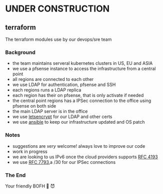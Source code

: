 # UNDER CONSTRUCTION

## terraform
The terraform modules use by our devops/sre team

### Background
- the team maintains serveral kubernetes clusters in US, EU and ASIA
- we use a pfsense instance to access the infrastructure from a central point
- all regions are connected to each other
- we use LDAP for authentication, pfsense and SSH
- each regions runs a LDAP replica
- each region has their on pfsense, that is only activate if needed
- the central point regions has a IPSec connection to the office using pfsense on both side
- the main LDAP server is in the office
- we use [letsencrypt](https://letsencrypt.org/) for our LDAP and other certs
- we use [ansible](https://letsencrypt.org/) to keep our infrastructure updated and OS patch
 
### Notes
- suggestions are *very* welcome! always love to improve our code
- work in progress
- we are looking to us IPv6 once the cloud providers supports [RFC 4193](https://datatracker.ietf.org/doc/html/rfc4193)
- we use [RFC 7793](https://datatracker.ietf.org/doc/html/rfc7793),a /30 for our IPSec connections

### The End
Your friendly BOFH 🦄 😈          
